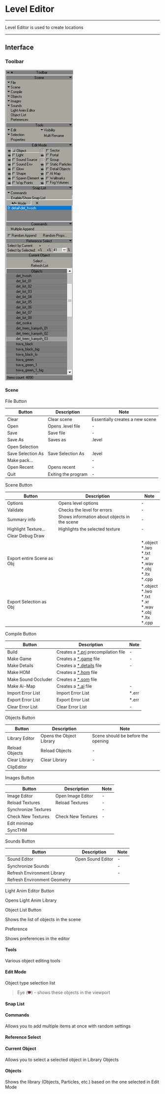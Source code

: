 # Level Editor

___

Level Editor is used to create locations

___

## Interface

### Toolbar

![toolbar centered](../sdk-image/toolbar-level-editor.png)

#### Scene

File Button

| Button | Description | Note |
|---|---|---|
| Clear | Clear scene | Essentially creates a new scene |
| Open | Opens .level file | - |
| Save | Save file | - |
| Save As | Saves as | .level |
| Open Selection |  |  |
| Save Selection As | Save Selection As | .level |
| Make pack... |  | - |
| Open Recent | Opens recent | - |
| Quit | Exiting the program | - |

Scene Button

| Button | Description | Note |
|---|---|---|
| Options | Opens level options | - |
| Validate | Checks the level for errors | - |
| Summary info | Shows information about objects in the scene | - |
| Highlight Texture... | Highlights the selected texture | - |
| Clear Debug Draw |  |  |
| Export entire Scene as Obj |  | *.object<br> *.lwo<br> *.txt<br> *.xr<br> *.wav<br> *.obj<br> *.ltx<br> *.cpp |
| Export Selection as Obj |  | *.object<br> *.lwo<br> *.txt<br> *.xr<br> *.wav<br> *.obj<br> *.ltx<br> *.cpp |

Compile Button

| Button | Description | Note |
|---|---|---|
| Build | Creates a [*.prj](../../../main-folders-and-files/file-formats/game-levels/prj.md) precompilation file | - |
| Make Game | Creates a [*.game](../../../main-folders-and-files/file-formats/game-levels/game.md) file | - |
| Make Details | Creates a [*.details](../../../main-folders-and-files/file-formats/game-levels/details.md) file | - |
| Make HOM | Creates a [*.hom](../../../main-folders-and-files/file-formats/game-levels/hom.md) file |  |
| Make Sound Occluder | Creates a [*.som](../../../main-folders-and-files/file-formats/game-levels/som.md) file |  |
| Make Ai-Map | Creates a [*.ai](../../../main-folders-and-files/file-formats/game-levels/ai.md) file | - |
| Import Error List | Import Error List | *.err |
| Export Error List | Export Error List | *.err |
| Clear Error List | Clear Error List | - |

Objects Button

| Button | Description | Note |
|---|---|---|
| Library Editor | Opens the Object Library | Scene should be before the opening |
| Reload Objects | Reload Objects | - |
| Clear Library | Clear Library | - |
| ClipEditor |  |  |

Images Button

| Button | Description | Note |
|---|---|---|
| Image Editor | Open Image Editor | - |
| Reload Textures | Reload Textures | - |
| Synchronize Textures |  | - |
| Check New Textures | Check New Textures | - |
| Edit minimap |  |  |
| SyncTHM |  |  |

Sounds Button

| Button | Description | Note |
|---|---|---|
| Sound Editor | Open Sound Editor | - |
| Synchronize Sounds |  | - |
| Refresh Environment Library |  | - |
| Refresh Environment Geometry |  |  |

Light Anim Editor Button

Opens Light Anim Library

Object List Button

Shows the list of objects in the scene

Preference

Shows preferences in the editor

#### Tools

Various object editing tools

#### Edit Mode

Object type selection list

>Eye (![eye](../sdk-image/sdk-icons/eye.bmp)) - shows these objects in the viewport

#### Snap List

#### Commands

Allows you to add multiple items at once with random settings

#### Reference Select

#### Current Object

Allows you to select a selected object in Library Objects

#### Objects

Shows the library (Objects, Particles, etc.) based on the one selected in Edit Mode
